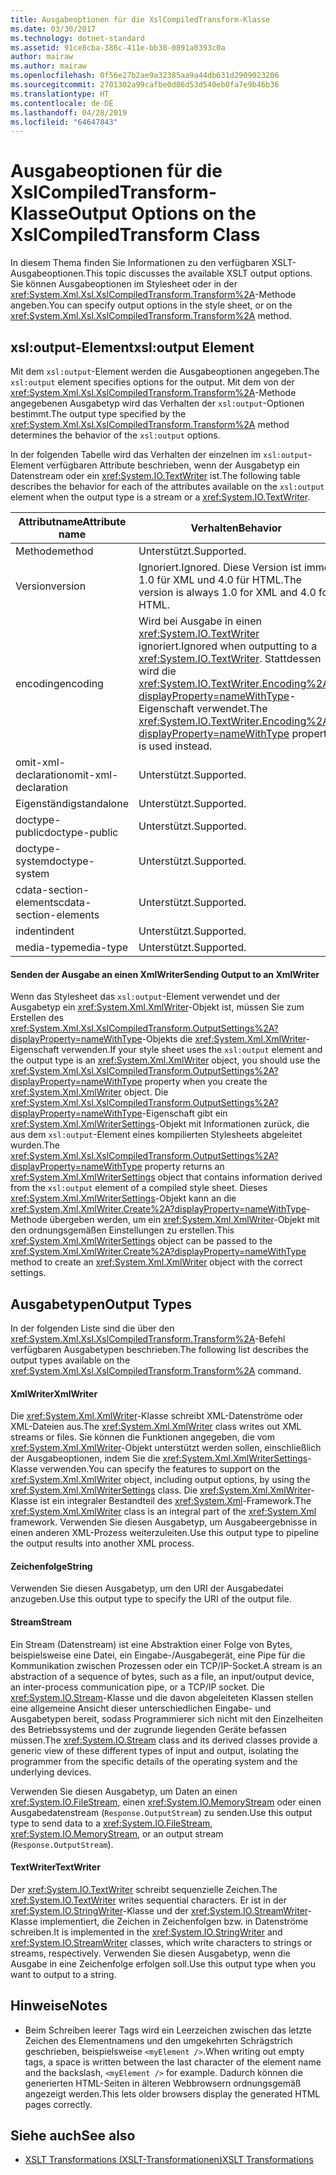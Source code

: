 ```yaml
---
title: Ausgabeoptionen für die XslCompiledTransform-Klasse
ms.date: 03/30/2017
ms.technology: dotnet-standard
ms.assetid: 91ce8cba-386c-411e-bb38-0891a0393c0a
author: mairaw
ms.author: mairaw
ms.openlocfilehash: 0f56e27b2ae9a32385aa9a44db631d2909023206
ms.sourcegitcommit: 2701302a99cafbe0d86d53d540eb0fa7e9b46b36
ms.translationtype: HT
ms.contentlocale: de-DE
ms.lasthandoff: 04/28/2019
ms.locfileid: "64647843"
---
```

# <a name="output-options-on-the-xslcompiledtransform-class"></a><span data-ttu-id="303c7-102">Ausgabeoptionen für die XslCompiledTransform-Klasse</span><span class="sxs-lookup"><span data-stu-id="303c7-102">Output Options on the XslCompiledTransform Class</span></span>
<span data-ttu-id="303c7-103">In diesem Thema finden Sie Informationen zu den verfügbaren XSLT-Ausgabeoptionen.</span><span class="sxs-lookup"><span data-stu-id="303c7-103">This topic discusses the available XSLT output options.</span></span> <span data-ttu-id="303c7-104">Sie können Ausgabeoptionen im Stylesheet oder in der <xref:System.Xml.Xsl.XslCompiledTransform.Transform%2A>-Methode angeben.</span><span class="sxs-lookup"><span data-stu-id="303c7-104">You can specify output options in the style sheet, or on the <xref:System.Xml.Xsl.XslCompiledTransform.Transform%2A> method.</span></span>  
  
## <a name="xsloutput-element"></a><span data-ttu-id="303c7-105">xsl:output-Element</span><span class="sxs-lookup"><span data-stu-id="303c7-105">xsl:output Element</span></span>  
 <span data-ttu-id="303c7-106">Mit dem `xsl:output`-Element werden die Ausgabeoptionen angegeben.</span><span class="sxs-lookup"><span data-stu-id="303c7-106">The `xsl:output` element specifies options for the output.</span></span> <span data-ttu-id="303c7-107">Mit dem von der <xref:System.Xml.Xsl.XslCompiledTransform.Transform%2A>-Methode angegebenen Ausgabetyp wird das Verhalten der `xsl:output`-Optionen bestimmt.</span><span class="sxs-lookup"><span data-stu-id="303c7-107">The output type specified by the <xref:System.Xml.Xsl.XslCompiledTransform.Transform%2A> method determines the behavior of the `xsl:output` options.</span></span>  
  
 <span data-ttu-id="303c7-108">In der folgenden Tabelle wird das Verhalten der einzelnen im `xsl:output`-Element verfügbaren Attribute beschrieben, wenn der Ausgabetyp ein Datenstream oder ein <xref:System.IO.TextWriter> ist.</span><span class="sxs-lookup"><span data-stu-id="303c7-108">The following table describes the behavior for each of the attributes available on the `xsl:output` element when the output type is a stream or a <xref:System.IO.TextWriter>.</span></span>  
  
|<span data-ttu-id="303c7-109">Attributname</span><span class="sxs-lookup"><span data-stu-id="303c7-109">Attribute name</span></span>|<span data-ttu-id="303c7-110">Verhalten</span><span class="sxs-lookup"><span data-stu-id="303c7-110">Behavior</span></span>|  
|--------------------|--------------|  
|<span data-ttu-id="303c7-111">Methode</span><span class="sxs-lookup"><span data-stu-id="303c7-111">method</span></span>|<span data-ttu-id="303c7-112">Unterstützt.</span><span class="sxs-lookup"><span data-stu-id="303c7-112">Supported.</span></span>|  
|<span data-ttu-id="303c7-113">Version</span><span class="sxs-lookup"><span data-stu-id="303c7-113">version</span></span>|<span data-ttu-id="303c7-114">Ignoriert.</span><span class="sxs-lookup"><span data-stu-id="303c7-114">Ignored.</span></span> <span data-ttu-id="303c7-115">Diese Version ist immer 1.0 für XML und 4.0 für HTML.</span><span class="sxs-lookup"><span data-stu-id="303c7-115">The version is always 1.0 for XML and 4.0 for HTML.</span></span>|  
|<span data-ttu-id="303c7-116">encoding</span><span class="sxs-lookup"><span data-stu-id="303c7-116">encoding</span></span>|<span data-ttu-id="303c7-117">Wird bei Ausgabe in einen <xref:System.IO.TextWriter> ignoriert.</span><span class="sxs-lookup"><span data-stu-id="303c7-117">Ignored when outputting to a <xref:System.IO.TextWriter>.</span></span> <span data-ttu-id="303c7-118">Stattdessen wird die <xref:System.IO.TextWriter.Encoding%2A?displayProperty=nameWithType>-Eigenschaft verwendet.</span><span class="sxs-lookup"><span data-stu-id="303c7-118">The <xref:System.IO.TextWriter.Encoding%2A?displayProperty=nameWithType> property is used instead.</span></span>|  
|<span data-ttu-id="303c7-119">omit-xml-declaration</span><span class="sxs-lookup"><span data-stu-id="303c7-119">omit-xml-declaration</span></span>|<span data-ttu-id="303c7-120">Unterstützt.</span><span class="sxs-lookup"><span data-stu-id="303c7-120">Supported.</span></span>|  
|<span data-ttu-id="303c7-121">Eigenständig</span><span class="sxs-lookup"><span data-stu-id="303c7-121">standalone</span></span>|<span data-ttu-id="303c7-122">Unterstützt.</span><span class="sxs-lookup"><span data-stu-id="303c7-122">Supported.</span></span>|  
|<span data-ttu-id="303c7-123">doctype-public</span><span class="sxs-lookup"><span data-stu-id="303c7-123">doctype-public</span></span>|<span data-ttu-id="303c7-124">Unterstützt.</span><span class="sxs-lookup"><span data-stu-id="303c7-124">Supported.</span></span>|  
|<span data-ttu-id="303c7-125">doctype-system</span><span class="sxs-lookup"><span data-stu-id="303c7-125">doctype-system</span></span>|<span data-ttu-id="303c7-126">Unterstützt.</span><span class="sxs-lookup"><span data-stu-id="303c7-126">Supported.</span></span>|  
|<span data-ttu-id="303c7-127">cdata-section-elements</span><span class="sxs-lookup"><span data-stu-id="303c7-127">cdata-section-elements</span></span>|<span data-ttu-id="303c7-128">Unterstützt.</span><span class="sxs-lookup"><span data-stu-id="303c7-128">Supported.</span></span>|  
|<span data-ttu-id="303c7-129">indent</span><span class="sxs-lookup"><span data-stu-id="303c7-129">indent</span></span>|<span data-ttu-id="303c7-130">Unterstützt.</span><span class="sxs-lookup"><span data-stu-id="303c7-130">Supported.</span></span>|  
|<span data-ttu-id="303c7-131">media-type</span><span class="sxs-lookup"><span data-stu-id="303c7-131">media-type</span></span>|<span data-ttu-id="303c7-132">Unterstützt.</span><span class="sxs-lookup"><span data-stu-id="303c7-132">Supported.</span></span>|  
  
#### <a name="sending-output-to-an-xmlwriter"></a><span data-ttu-id="303c7-133">Senden der Ausgabe an einen XmlWriter</span><span class="sxs-lookup"><span data-stu-id="303c7-133">Sending Output to an XmlWriter</span></span>  
 <span data-ttu-id="303c7-134">Wenn das Stylesheet das `xsl:output`-Element verwendet und der Ausgabetyp ein <xref:System.Xml.XmlWriter>-Objekt ist, müssen Sie zum Erstellen des <xref:System.Xml.Xsl.XslCompiledTransform.OutputSettings%2A?displayProperty=nameWithType>-Objekts die <xref:System.Xml.XmlWriter>-Eigenschaft verwenden.</span><span class="sxs-lookup"><span data-stu-id="303c7-134">If your style sheet uses the `xsl:output` element and the output type is an <xref:System.Xml.XmlWriter> object, you should use the <xref:System.Xml.Xsl.XslCompiledTransform.OutputSettings%2A?displayProperty=nameWithType> property when you create the <xref:System.Xml.XmlWriter> object.</span></span> <span data-ttu-id="303c7-135">Die <xref:System.Xml.Xsl.XslCompiledTransform.OutputSettings%2A?displayProperty=nameWithType>-Eigenschaft gibt ein <xref:System.Xml.XmlWriterSettings>-Objekt mit Informationen zurück, die aus dem `xsl:output`-Element eines kompilierten Stylesheets abgeleitet wurden.</span><span class="sxs-lookup"><span data-stu-id="303c7-135">The <xref:System.Xml.Xsl.XslCompiledTransform.OutputSettings%2A?displayProperty=nameWithType> property returns an <xref:System.Xml.XmlWriterSettings> object that contains information derived from the `xsl:output` element of a compiled style sheet.</span></span> <span data-ttu-id="303c7-136">Dieses <xref:System.Xml.XmlWriterSettings>-Objekt kann an die <xref:System.Xml.XmlWriter.Create%2A?displayProperty=nameWithType>-Methode übergeben werden, um ein <xref:System.Xml.XmlWriter>-Objekt mit den ordnungsgemäßen Einstellungen zu erstellen.</span><span class="sxs-lookup"><span data-stu-id="303c7-136">This <xref:System.Xml.XmlWriterSettings> object can be passed to the <xref:System.Xml.XmlWriter.Create%2A?displayProperty=nameWithType> method to create an <xref:System.Xml.XmlWriter> object with the correct settings.</span></span>  
  
## <a name="output-types"></a><span data-ttu-id="303c7-137">Ausgabetypen</span><span class="sxs-lookup"><span data-stu-id="303c7-137">Output Types</span></span>  
 <span data-ttu-id="303c7-138">In der folgenden Liste sind die über den <xref:System.Xml.Xsl.XslCompiledTransform.Transform%2A>-Befehl verfügbaren Ausgabetypen beschrieben.</span><span class="sxs-lookup"><span data-stu-id="303c7-138">The following list describes the output types available on the <xref:System.Xml.Xsl.XslCompiledTransform.Transform%2A> command.</span></span>  
  
#### <a name="xmlwriter"></a><span data-ttu-id="303c7-139">XmlWriter</span><span class="sxs-lookup"><span data-stu-id="303c7-139">XmlWriter</span></span>  
 <span data-ttu-id="303c7-140">Die <xref:System.Xml.XmlWriter>-Klasse schreibt XML-Datenströme oder XML-Dateien aus.</span><span class="sxs-lookup"><span data-stu-id="303c7-140">The <xref:System.Xml.XmlWriter> class writes out XML streams or files.</span></span> <span data-ttu-id="303c7-141">Sie können die Funktionen angegeben, die vom <xref:System.Xml.XmlWriter>-Objekt unterstützt werden sollen, einschließlich der Ausgabeoptionen, indem Sie die <xref:System.Xml.XmlWriterSettings>-Klasse verwenden.</span><span class="sxs-lookup"><span data-stu-id="303c7-141">You can specify the features to support on the <xref:System.Xml.XmlWriter> object, including output options, by using the <xref:System.Xml.XmlWriterSettings> class.</span></span> <span data-ttu-id="303c7-142">Die <xref:System.Xml.XmlWriter>-Klasse ist ein integraler Bestandteil des <xref:System.Xml>-Framework.</span><span class="sxs-lookup"><span data-stu-id="303c7-142">The <xref:System.Xml.XmlWriter> class is an integral part of the <xref:System.Xml> framework.</span></span> <span data-ttu-id="303c7-143">Verwenden Sie diesen Ausgabetyp, um Ausgabeergebnisse in einen anderen XML-Prozess weiterzuleiten.</span><span class="sxs-lookup"><span data-stu-id="303c7-143">Use this output type to pipeline the output results into another XML process.</span></span>  
  
#### <a name="string"></a><span data-ttu-id="303c7-144">Zeichenfolge</span><span class="sxs-lookup"><span data-stu-id="303c7-144">String</span></span>  
 <span data-ttu-id="303c7-145">Verwenden Sie diesen Ausgabetyp, um den URI der Ausgabedatei anzugeben.</span><span class="sxs-lookup"><span data-stu-id="303c7-145">Use this output type to specify the URI of the output file.</span></span>  
  
#### <a name="stream"></a><span data-ttu-id="303c7-146">Stream</span><span class="sxs-lookup"><span data-stu-id="303c7-146">Stream</span></span>  
 <span data-ttu-id="303c7-147">Ein Stream (Datenstream) ist eine Abstraktion einer Folge von Bytes, beispielsweise eine Datei, ein Eingabe-/Ausgabegerät, eine Pipe für die Kommunikation zwischen Prozessen oder ein TCP/IP-Socket.</span><span class="sxs-lookup"><span data-stu-id="303c7-147">A stream is an abstraction of a sequence of bytes, such as a file, an input/output device, an inter-process communication pipe, or a TCP/IP socket.</span></span> <span data-ttu-id="303c7-148">Die <xref:System.IO.Stream>-Klasse und die davon abgeleiteten Klassen stellen eine allgemeine Ansicht dieser unterschiedlichen Eingabe- und Ausgabetypen bereit, sodass Programmierer sich nicht mit den Einzelheiten des Betriebssystems und der zugrunde liegenden Geräte befassen müssen.</span><span class="sxs-lookup"><span data-stu-id="303c7-148">The <xref:System.IO.Stream> class and its derived classes provide a generic view of these different types of input and output, isolating the programmer from the specific details of the operating system and the underlying devices.</span></span>  
  
 <span data-ttu-id="303c7-149">Verwenden Sie diesen Ausgabetyp, um Daten an einen <xref:System.IO.FileStream>, einen <xref:System.IO.MemoryStream> oder einen Ausgabedatenstream (`Response.OutputStream`) zu senden.</span><span class="sxs-lookup"><span data-stu-id="303c7-149">Use this output type to send data to a <xref:System.IO.FileStream>, <xref:System.IO.MemoryStream>, or an output stream (`Response.OutputStream`).</span></span>  
  
#### <a name="textwriter"></a><span data-ttu-id="303c7-150">TextWriter</span><span class="sxs-lookup"><span data-stu-id="303c7-150">TextWriter</span></span>  
 <span data-ttu-id="303c7-151">Der <xref:System.IO.TextWriter> schreibt sequenzielle Zeichen.</span><span class="sxs-lookup"><span data-stu-id="303c7-151">The <xref:System.IO.TextWriter> writes sequential characters.</span></span> <span data-ttu-id="303c7-152">Er ist in der <xref:System.IO.StringWriter>-Klasse und der <xref:System.IO.StreamWriter>-Klasse implementiert, die Zeichen in Zeichenfolgen bzw. in Datenströme schreiben.</span><span class="sxs-lookup"><span data-stu-id="303c7-152">It is implemented in the <xref:System.IO.StringWriter> and <xref:System.IO.StreamWriter> classes, which write characters to strings or streams, respectively.</span></span> <span data-ttu-id="303c7-153">Verwenden Sie diesen Ausgabetyp, wenn die Ausgabe in eine Zeichenfolge erfolgen soll.</span><span class="sxs-lookup"><span data-stu-id="303c7-153">Use this output type when you want to output to a string.</span></span>  
  
## <a name="notes"></a><span data-ttu-id="303c7-154">Hinweise</span><span class="sxs-lookup"><span data-stu-id="303c7-154">Notes</span></span>  
  
- <span data-ttu-id="303c7-155">Beim Schreiben leerer Tags wird ein Leerzeichen zwischen das letzte Zeichen des Elementnamens und den umgekehrten Schrägstrich geschrieben, beispielsweise `<myElement />`.</span><span class="sxs-lookup"><span data-stu-id="303c7-155">When writing out empty tags, a space is written between the last character of the element name and the backslash, `<myElement />` for example.</span></span> <span data-ttu-id="303c7-156">Dadurch können die generierten HTML-Seiten in älteren Webbrowsern ordnungsgemäß angezeigt werden.</span><span class="sxs-lookup"><span data-stu-id="303c7-156">This lets older browsers display the generated HTML pages correctly.</span></span>  
  
## <a name="see-also"></a><span data-ttu-id="303c7-157">Siehe auch</span><span class="sxs-lookup"><span data-stu-id="303c7-157">See also</span></span>

- [<span data-ttu-id="303c7-158">XSLT Transformations (XSLT-Transformationen)</span><span class="sxs-lookup"><span data-stu-id="303c7-158">XSLT Transformations</span></span>](../../../../docs/standard/data/xml/xslt-transformations.md)

